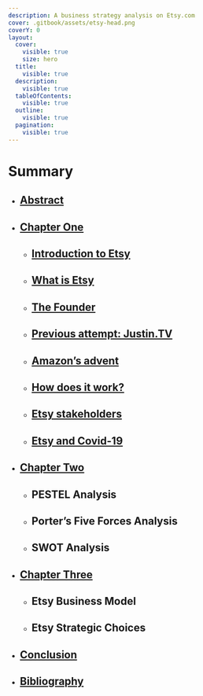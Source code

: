 ```yaml
---
description: A business strategy analysis on Etsy.com
cover: .gitbook/assets/etsy-head.png
coverY: 0
layout:
  cover:
    visible: true
    size: hero
  title:
    visible: true
  description:
    visible: true
  tableOfContents:
    visible: true
  outline:
    visible: true
  pagination:
    visible: true
---
```


# Summary

* ## [**Abstract**](abstract.md)
* ## [**Chapter One**](chapter-one.md)
  * ## [**Introduction to Etsy**](chapter-one.md#introduction-to-etsy)
  * ## [**What is Etsy**](chapter-one.md#what-is-etsy)
  * ## [**The Founder**](chapter-one.md#the-founder)
  * ## [**Previous attempt: Justin.TV**](chapter-one.md#previous-attempt-justin.tv)
  * ## [**Amazon’s advent**](chapter-one.md#amazons-advent)
  * ## [**How does it work?**](chapter-one.md#how-does-it-work)
  * ## [**Etsy stakeholders**](chapter-one.md#etsy-stakeholders)
  * ## [**Etsy and Covid-19**](chapter-one.md#etsy-and-covid-19)
* ## [**Chapter Two**](chapter-two.md)
  * ## PESTEL Analysis
  * ## Porter’s Five Forces Analysis
  * ## SWOT Analysis
* ## [**Chapter Three**](chapter-three.md)
  * ## Etsy Business Model
  * ## Etsy Strategic Choices
* ## [**Conclusion**](conclusion.md)
* ## [**Bibliography**](bibliography.md)



##
